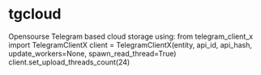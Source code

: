 # tgcloud
Opensourse Telegram based cloud storage
using:
from telegram_client_x import TelegramClientX
client = TelegramClientX(entity, api_id, api_hash, update_workers=None, spawn_read_thread=True)
client.set_upload_threads_count(24)
